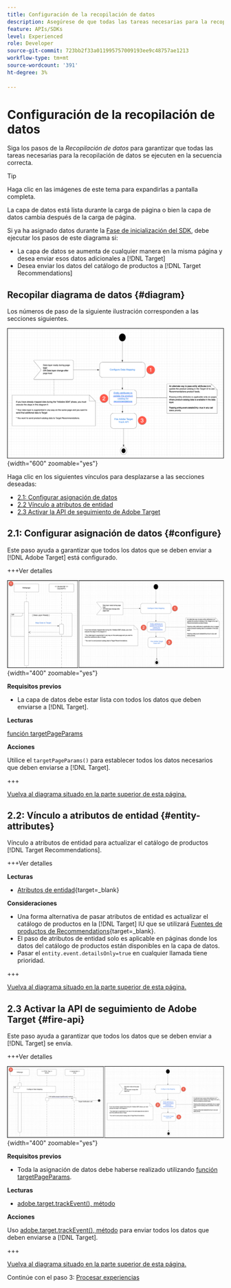```yaml
---
title: Configuración de la recopilación de datos
description: Asegúrese de que todas las tareas necesarias para la recopilación de datos se ejecutan en la secuencia correcta.
feature: APIs/SDKs
level: Experienced
role: Developer
source-git-commit: 723bb2f33a011995757009193ee9c48757ae1213
workflow-type: tm+mt
source-wordcount: '391'
ht-degree: 3%

---
```


# Configuración de la recopilación de datos

Siga los pasos de la *Recopilación de datos* para garantizar que todas las tareas necesarias para la recopilación de datos se ejecuten en la secuencia correcta.

>[!TIP]
>
>Haga clic en las imágenes de este tema para expandirlas a pantalla completa.

La capa de datos está lista durante la carga de página o bien la capa de datos cambia después de la carga de página.

Si ya ha asignado datos durante la [Fase de inicialización del SDK](/help/dev/patterns/recs-atjs/initialize-sdk.md), debe ejecutar los pasos de este diagrama si:

* La capa de datos se aumenta de cualquier manera en la misma página y desea enviar esos datos adicionales a [!DNL Target]
* Desea enviar los datos del catálogo de productos a [!DNL Target Recommendations]

## Recopilar diagrama de datos {#diagram}

Los números de paso de la siguiente ilustración corresponden a las secciones siguientes.

![Diagrama de recopilación de datos](/help/dev/patterns/recs-atjs/assets/data-collection-diagram.png){width="600" zoomable="yes"}

Haga clic en los siguientes vínculos para desplazarse a las secciones deseadas:

* [2.1: Configurar asignación de datos](#configure)
* [2.2 Vínculo a atributos de entidad](#entity-attributes)
* [2.3 Activar la API de seguimiento de Adobe Target](#fire-api)

## 2.1: Configurar asignación de datos {#configure}

Este paso ayuda a garantizar que todos los datos que se deben enviar a [!DNL Adobe Target] está configurado.

+++Ver detalles

![Configurar diagrama de asignación de datos](/help/dev/patterns/recs-atjs/assets/configure-data-mapping-combined.png){width="400" zoomable="yes"}

**Requisitos previos**

* La capa de datos debe estar lista con todos los datos que deben enviarse a [!DNL Target].

**Lecturas**

[función targetPageParams](/help/dev/implement/client-side/atjs/atjs-functions/targetpageparams.md)

**Acciones**

Utilice el `targetPageParams()` para establecer todos los datos necesarios que deben enviarse a [!DNL Target].

+++

[Vuelva al diagrama situado en la parte superior de esta página.](#diagram)

## 2.2: Vínculo a atributos de entidad {#entity-attributes}

Vínculo a atributos de entidad para actualizar el catálogo de productos [!DNL Target Recommendations].

+++Ver detalles

**Lecturas**

* [Atributos de entidad](https://experienceleague.adobe.com/docs/target/using/recommendations/entities/entity-attributes.html){target=_blank}

**Consideraciones**

* Una forma alternativa de pasar atributos de entidad es actualizar el catálogo de productos en la [!DNL Target] IU que se utilizará [Fuentes de productos de Recommendations](https://experienceleague.adobe.com/docs/target/using/recommendations/entities/feeds.html){target=_blank}.
* El paso de atributos de entidad solo es aplicable en páginas donde los datos del catálogo de productos están disponibles en la capa de datos.
* Pasar el `entity.event.detailsOnly=true` en cualquier llamada tiene prioridad.

+++

[Vuelva al diagrama situado en la parte superior de esta página.](#diagram)

## 2.3 Activar la API de seguimiento de Adobe Target {#fire-api}

Este paso ayuda a garantizar que todos los datos que se deben enviar a [!DNL Target] se envía.

+++Ver detalles

![Activar el diagrama API de seguimiento de Adobe Target](/help/dev/patterns/recs-atjs/assets/fire-track-api-combined.png){width="400" zoomable="yes"}

**Requisitos previos**

* Toda la asignación de datos debe haberse realizado utilizando [función targetPageParams](/help/dev/implement/client-side/atjs/atjs-functions/targetpageparams.md).

**Lecturas**

* [adobe.target.trackEvent(), método](/help/dev/implement/client-side/atjs/atjs-functions/adobe-target-trackevent.md)

**Acciones**

Uso [adobe.target.trackEvent(), método](/help/dev/implement/client-side/atjs/atjs-functions/adobe-target-trackevent.md) para enviar todos los datos que deben enviarse a [!DNL Target].

+++

[Vuelva al diagrama situado en la parte superior de esta página.](#diagram)

Continúe con el paso 3: [Procesar experiencias](/help/dev/patterns/recs-atjs/render-experiences.md)

